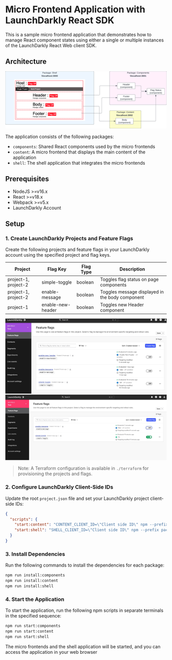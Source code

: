 # Micro Frontend Application with LaunchDarkly React SDK

This is a sample micro frontend application that demonstrates how to manage React component states using either a single or multiple instances of the LaunchDarkly React Web client SDK.

## Architecture

![Architecture Diagram](./img/packages.jpg)

The application consists of the following packages:

- `components`: Shared React components used by the micro frontends
- `content`: A micro frontend that displays the main content of the application
- `shell`: The shell application that integrates the micro frontends

## Prerequisites

- NodeJS >=v16.x
- React >=v18.x
- Webpack >=v5.x
- LaunchDarkly Account

## Setup

### 1. Create LaunchDarkly Projects and Feature Flags

Create the following projects and feature flags in your LaunchDarkly account using the specified project and flag keys.

| Project             | Flag Key          | Flag Type | Description                                      |
|---------------------|-------------------|-----------|--------------------------------------------------|
| project-1, project-2| simple-toggle     | boolean   | Toggles flag status on page components           |
| project-1, project-2| enable-message    | boolean   | Toggles message displayed in the body component  |
| project-1           | enable-new-header | boolean   | Toggles new Header component                     |

![Project 1 Dashboard](img/ldFlagDashboard1.jpg)
![Project 2 Dashboard](img/ldFlagDashboard2.jpg)

> Note: A Terraform configuration is available in `./terraform` for provisioning the projects and flags.

### 2. Configure LaunchDarkly Client-Side IDs

Update the root `project.json` file and set your LaunchDarkly project client-side IDs:

```json
{
  "scripts": {
    "start:content": "CONTENT_CLIENT_ID=\"Client side ID\" npm --prefix packages/content start",
    "start:shell": "SHELL_CLIENT_ID=\"Client side ID\" npm --prefix packages/shell start"
  }
}
```

### 3. Install Dependencies

Run the following commands to install the dependencies for each package:

```bash
npm run install:components
npm run install:content 
npm run install:shell
```

### 4. Start the Application

To start the application, run the following npm scripts in separate terminals in the specified sequence:

```bash
npm run start:components
npm run start:content
npm run start:shell
```

The micro frontends and the shell application will be started, and you can access the application in your web browser

